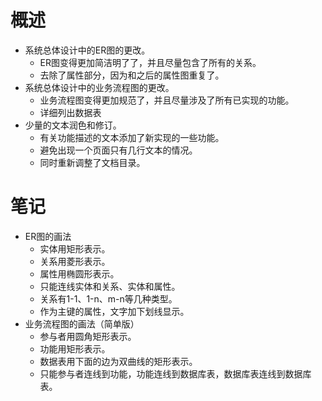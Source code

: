 # 概述

* 系统总体设计中的ER图的更改。
  * ER图变得更加简洁明了了，并且尽量包含了所有的关系。
  * 去除了属性部分，因为和之后的属性图重复了。
* 系统总体设计中的业务流程图的更改。
  * 业务流程图变得更加规范了，并且尽量涉及了所有已实现的功能。
  * 详细列出数据表
* 少量的文本润色和修订。
  * 有关功能描述的文本添加了新实现的一些功能。
  * 避免出现一个页面只有几行文本的情况。
  * 同时重新调整了文档目录。
  
# 笔记

* ER图的画法
  * 实体用矩形表示。
  * 关系用菱形表示。
  * 属性用椭圆形表示。
  * 只能连线实体和关系、实体和属性。
  * 关系有1-1、1-n、m-n等几种类型。
  * 作为主键的属性，文字加下划线显示。
* 业务流程图的画法（简单版）  
  * 参与者用圆角矩形表示。
  * 功能用矩形表示。
  * 数据表用下面的边为双曲线的矩形表示。
  * 只能参与者连线到功能，功能连线到数据库表，数据库表连线到数据库表。
